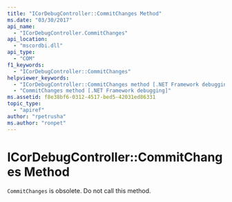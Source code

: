 ```yaml
---
title: "ICorDebugController::CommitChanges Method"
ms.date: "03/30/2017"
api_name:
  - "ICorDebugController.CommitChanges"
api_location:
  - "mscordbi.dll"
api_type:
  - "COM"
f1_keywords:
  - "ICorDebugController::CommitChanges"
helpviewer_keywords:
  - "ICorDebugController::CommitChanges method [.NET Framework debugging]"
  - "CommitChanges method [.NET Framework debugging]"
ms.assetid: f8e38bf6-0312-4517-bed5-42031ed86331
topic_type:
  - "apiref"
author: "rpetrusha"
ms.author: "ronpet"
---
```

# ICorDebugController::CommitChanges Method

`CommitChanges` is obsolete. Do not call this method.
